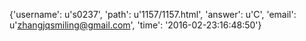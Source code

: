 {'username': u's0237', 'path': u'1157/1157.html', 'answer': u'C', 'email': u'zhangjqsmiling@gmail.com', 'time': '2016-02-23:16:48:50'}
